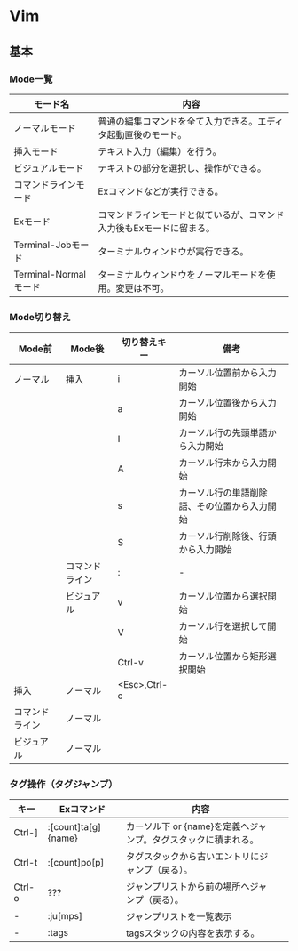 # Vim

## 基本

### Mode一覧

|       モード名        |                                 内容                                 |
| --------------------- | -------------------------------------------------------------------- |
| ノーマルモード        | 普通の編集コマンドを全て入力できる。エディタ起動直後のモード。       |
| 挿入モード            | テキスト入力（編集）を行う。                                         |
| ビジュアルモード      | テキストの部分を選択し、操作ができる。                               |
| コマンドラインモード  | Exコマンドなどが実行できる。                                         |
| Exモード              | コマンドラインモードと似ているが、コマンド入力後もExモードに留まる。 |
| Terminal-Jobモード    | ターミナルウィンドウが実行できる。                                   |
| Terminal-Normalモード | ターミナルウィンドウをノーマルモードを使用。変更は不可。             |

### Mode切り替え

|     Mode前     |     Mode後     | 切り替えキー  |                     備考                     |
| -------------- | -------------- | ------------- | -------------------------------------------- |
| ノーマル       | 挿入           | i             | カーソル位置前から入力開始                   |
|                |                | a             | カーソル位置後から入力開始                   |
|                |                | I             | カーソル行の先頭単語から入力開始             |
|                |                | A             | カーソル行末から入力開始                     |
|                |                | s             | カーソル行の単語削除語、その位置から入力開始 |
|                |                | S             | カーソル行削除後、行頭から入力開始           |
|                | コマンドライン | :             | -                                            |
|                | ビジュアル     | v             | カーソル位置から選択開始                     |
|                |                | V             | カーソル行を選択して開始                     |
|                |                | Ctrl-v        | カーソル位置から矩形選択開始                 |
| 挿入           | ノーマル       | \<Esc>,Ctrl-c |                                              |
| コマンドライン | ノーマル       |               |                                              |
| ビジュアル     | ノーマル       |               |                                              |

### タグ操作（タグジャンプ）

|  キー  |      Exコマンド      |                              内容                              |     |
| ------ | -------------------- | -------------------------------------------------------------- | --- |
| Ctrl-] | :[count]ta[g] {name} | カーソル下 or {name}を定義へジャンプ。タグスタックに積まれる。 |     |
| Ctrl-t | :[count]po[p]        | タグスタックから古いエントリにジャンプ（戻る）。               |     |
| Ctrl-o | ???                  | ジャンプリストから前の場所へジャンプ（戻る）。                 |     |
| -      | :ju[mps]             | ジャンプリストを一覧表示                                       |     |
| -      | :tags                | tagsスタックの内容を表示する。                                 |     |

